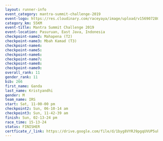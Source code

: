 ```yaml
---
layout: runner-info 
event_category: mantra-summit-challenge-2019 
event-logo: https://res.cloudinary.com/raceyaya/image/upload/v1569072809/logo/mantra-image_segrbx.jpg
category_km: 55KM 
event-title: Mantra Summit Challenge 2019 
event-location: Pasuruan, East Java, Indonesia 
checkpoint-name2: Mahapena (T2) 
checkpoint-name3: Mbah Kamad (T3) 
checkpoint-name4: 
checkpoint-name5: 
checkpoint-name6: 
checkpoint-name7: 
checkpoint-name8: 
checkpoint-name9: 
overall_rank: 11
gender_rank: 11
bib: 266
first_name: Ganda
last_name: Kristyandhi
gender: M
team_name: IRS
start: Sat, 11-00-00 pm
checkpoint2: Sun, 06-10-14 am
checkpoint3: Sun, 11-42-39 am
finish: Sun, 02-13-24 pm
race_time: 15-13-24
status: FINISHER
certficate_/_link: https://drive.google.com/file/d/1byg8VYRJ9pgqUVUP5uk3I70rW6aDFBGY/view?usp=sharing
---
```

